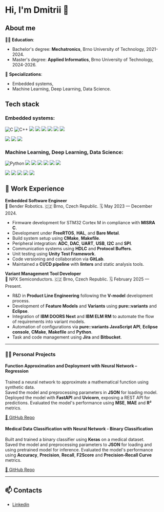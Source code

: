 # Hi, I'm Dmitrii 👋

## About me

👨‍🎓 **Education**:
  - Bachelor's degree: **Mechatronics**, Brno University of Technology, 2021-2024.
  - Master's degree: **Applied Informatics**, Brno University of Technology, 2024-2026.

🦾 **Specializations**:
  - Embedded systems,
  - Machine Learning, Deep Learning, Data Science.

## Tech stack

### Embedded systems:
![C](https://img.shields.io/badge/C-A8B9CC?style=for-the-badge&logo=c&logoColor=white)
![C++](https://img.shields.io/badge/C++-00599C?style=for-the-badge&logo=c%2B%2B&logoColor=white)
<img src="https://img.shields.io/badge/CMake-064F8C?style=for-the-badge&logo=cmake&logoColor=white" /> <img src="https://img.shields.io/badge/Makefile-000000?style=for-the-badge&logo=gnu&logoColor=white" /> <img src="https://img.shields.io/badge/FreeRTOS-2C9AB7?style=for-the-badge&logo=freertos&logoColor=white" />
<img src="https://img.shields.io/badge/Embedded%20Linux-FCC624?style=for-the-badge&logo=linux&logoColor=black" />
<img src="https://img.shields.io/badge/Protobuf-3362AF?style=for-the-badge&logo=google&logoColor=white" />
<img src="https://img.shields.io/badge/HDLC-8B0000?style=for-the-badge&logo=protocols&logoColor=white" />


<img src="https://img.shields.io/badge/STM32-03234B?style=for-the-badge&logo=stmicroelectronics&logoColor=white" /> <img src="https://img.shields.io/badge/Raspberry%20Pi-C51A4A?style=for-the-badge&logo=raspberrypi&logoColor=white" /> <img src="https://img.shields.io/badge/BeagleBone%20Black-000000?style=for-the-badge&logo=beaglebone&logoColor=white" />

### Machine Learning, Deep Learning, Data Science:
![Python](https://img.shields.io/badge/Python-FFD43B?style=for-the-badge&logo=python&logoColor=blue)
<a href="https://numpy.org" target="_blank"><img src="https://img.shields.io/badge/Numpy-013243?style=for-the-badge&logo=numpy&logoColor=white" /></a> <a href="https://pandas.pydata.org" target="_blank"><img src="https://img.shields.io/badge/Pandas-150458?style=for-the-badge&logo=pandas&logoColor=white" /></a> <a href="https://matplotlib.org/" target="_blank"><img src="https://img.shields.io/badge/Matplotlib-11557C?style=for-the-badge&logo=matplotlib&logoColor=white" /></a>
<a href="https://scikit-learn.org" target="_blank"><img src="https://img.shields.io/badge/Scikit--Learn-F7931E?style=for-the-badge&logo=scikit-learn&logoColor=white" /></a>
<a href="https://keras.io" target="_blank"><img src="https://img.shields.io/badge/Keras-D00000?style=for-the-badge&logo=keras&logoColor=white" /></a> <a href="https://tensorflow.org" target="_blank"><img src="https://img.shields.io/badge/TensorFlow-FF6F00?style=for-the-badge&logo=tensorflow&logoColor=white" /></a>  

  <a href="https://fastapi.tiangolo.com" target="_blank"><img src="https://img.shields.io/badge/FastAPI-009688?style=for-the-badge&logo=fastapi&logoColor=white" /></a> <a href="https://flask.palletsprojects.com" target="_blank"><img src="https://img.shields.io/badge/Flask-000000?style=for-the-badge&logo=flask&logoColor=white" /></a> <img src="https://img.shields.io/badge/asyncio-3776AB?style=for-the-badge&logo=python&logoColor=white" /> <a href="https://www.uvicorn.org/" target="_blank"><img src="https://img.shields.io/badge/Uvicorn-121212?style=for-the-badge&logo=uvicorn&logoColor=white" /></a> <img src="https://img.shields.io/badge/JSON-000000?style=for-the-badge&logo=json&logoColor=white" />

## 💼 Work Experience

**Embedded Software Engineer**  
📍 Bender Robotics.
🇨🇿 Brno, Czech Republic. 
🗓️ May 2023 — December 2024.

- Firmware development for STM32 Cortex M in compliance with **MISRA C**.
- Development under **FreeRTOS**, **HAL**, and **Bare Metal**.
- Build system setup using **CMake**, **Makefile**.
- Peripheral integration: **ADC**, **DAC**, **UART**, **USB**, **I2C** and **SPI**.
- Communication systems using **HDLC** and **Protocol Buffers**.
- Unit testing using **Unity Test Framework**.
- Code versioning and collaboration via **GitLab**.
- Maintained a **CI/CD pipeline** with **linters** and static analysis tools.

**Variant Management Tool Developer**  
📍 NPX Semiconductors.
🇨🇿 Brno, Czech Republic.
🗓️ February 2025 — Present.

- R&D in **Product Line Engineering** following the **V-model** development process.  
- Development of **Feature Models** and **Variants** using **pure::variants** and **Eclipse**.
- Integration of **IBM DOORS Next** and **IBM ELM RM** to automate the flow of requirements into variant models.  
- Automation of configurations via **pure::variants JavaScript API**, **Eclipse console**, **CMake**, **Makefile** and **Python**.  
- Task and code management using **Jira** and **Bitbucket**.

---

  ### 👨‍💻 Personal Projects

#### Function Approximation and Deployment with Neural Network – Regression
Trained a neural network to approximate a mathematical function using synthetic data.  
Saved the model and preprocessing parameters in **JSON** for loading model.
Deployed the model with **FastAPI** and **Uvicorn**, exposing a REST API for predictions. 
Evaluated the model's performance using **MSE**, **MAE** and **R²** metrics.

[🔗 GitHub Repo](https://github.com/ibnsaud/NN-Regression-WebApp)

#### Medical Data Classification with Neural Network - Binary Classification
Built and trained a binary classifier using **Keras** on a medical dataset.  
Saved the model and preprocessing parameters to **JSON** for loading and using pretrained model for inference.
Evaluated the model's performance using **Accuracy**, **Precision**, **Recall**, **F2Score** and **Precision-Recall Curve** metrics.

[🔗 GitHub Repo](https://github.com/ibnsaud/NN-Binary-Classification)

---

## 📫 Contacts

- [Linkedin](https://www.linkedin.com/in/dmitrii-mazilkin-866807337/)
